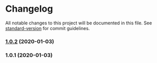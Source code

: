 # Changelog

All notable changes to this project will be documented in this file. See [standard-version](https://github.com/conventional-changelog/standard-version) for commit guidelines.

### [1.0.2](https://github.com/guochengwei/dll-cache-version-plugin/compare/v1.0.1...v1.0.2) (2020-01-03)

### 1.0.1 (2020-01-03)
